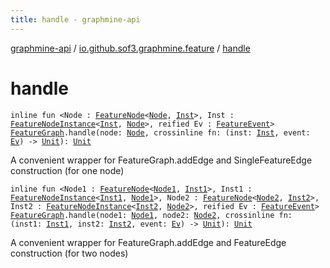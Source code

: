 ```yaml
---
title: handle - graphmine-api
---
```


[graphmine-api](../index.html) / [io.github.sof3.graphmine.feature](index.html) / [handle](./handle.html)

# handle

`inline fun <Node : `[`FeatureNode`](-feature-node.html)`<`[`Node`](handle.html#Node)`, `[`Inst`](handle.html#Inst)`>, Inst : `[`FeatureNodeInstance`](-feature-node-instance/index.html)`<`[`Inst`](handle.html#Inst)`, `[`Node`](handle.html#Node)`>, reified Ev : `[`FeatureEvent`](-feature-event.html)`> `[`FeatureGraph`](-feature-graph/index.html)`.handle(node: `[`Node`](handle.html#Node)`, crossinline fn: (inst: `[`Inst`](handle.html#Inst)`, event: `[`Ev`](handle.html#Ev)`) -> `[`Unit`](https://kotlinlang.org/api/latest/jvm/stdlib/kotlin/-unit/index.html)`): `[`Unit`](https://kotlinlang.org/api/latest/jvm/stdlib/kotlin/-unit/index.html)

A convenient wrapper for FeatureGraph.addEdge and SingleFeatureEdge construction (for one node)

`inline fun <Node1 : `[`FeatureNode`](-feature-node.html)`<`[`Node1`](handle.html#Node1)`, `[`Inst1`](handle.html#Inst1)`>, Inst1 : `[`FeatureNodeInstance`](-feature-node-instance/index.html)`<`[`Inst1`](handle.html#Inst1)`, `[`Node1`](handle.html#Node1)`>, Node2 : `[`FeatureNode`](-feature-node.html)`<`[`Node2`](handle.html#Node2)`, `[`Inst2`](handle.html#Inst2)`>, Inst2 : `[`FeatureNodeInstance`](-feature-node-instance/index.html)`<`[`Inst2`](handle.html#Inst2)`, `[`Node2`](handle.html#Node2)`>, reified Ev : `[`FeatureEvent`](-feature-event.html)`> `[`FeatureGraph`](-feature-graph/index.html)`.handle(node1: `[`Node1`](handle.html#Node1)`, node2: `[`Node2`](handle.html#Node2)`, crossinline fn: (inst1: `[`Inst1`](handle.html#Inst1)`, inst2: `[`Inst2`](handle.html#Inst2)`, event: `[`Ev`](handle.html#Ev)`) -> `[`Unit`](https://kotlinlang.org/api/latest/jvm/stdlib/kotlin/-unit/index.html)`): `[`Unit`](https://kotlinlang.org/api/latest/jvm/stdlib/kotlin/-unit/index.html)

A convenient wrapper for FeatureGraph.addEdge and FeatureEdge construction (for two nodes)

